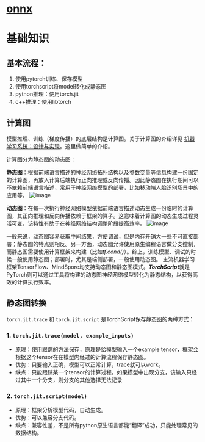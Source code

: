 # [onnx](https://github.com/iLovEing/notebook/issues/37)

# 基础知识
## 基本流程：
1. 使用pytorch训练、保存模型
2. 使用torchscript将model转化成静态图
3. python推理：使用torch.jit
4. c++推理：使用libtorch

## 计算图
模型推理、训练（梯度传播）的底层结构是计算图。关于计算图的介绍详见 [机器学习系统：设计与实现](https://openmlsys.github.io/chapter_computational_graph/index.html)。这里做简单的介绍。

计算图分为静态图的动态图：

**静态图**：根据前端语言描述的神经网络拓扑结构以及参数变量等信息构建一份固定的计算图，再放入计算后端执行正向推理或反向传播。因此静态图在执行期间可以不依赖前端语言描述，常用于神经网络模型的部署，比如移动端人脸识别场景中的应用等。
![image](https://github.com/user-attachments/assets/a1877fcb-16bc-465d-9c73-30c79c73a942)

**动态图**：在每一次执行神经网络模型依据前端语言描述动态生成一份临时的计算图，其正向推理和反向传播依赖于框架的算子。这意味着计算图的动态生成过程灵活可变，该特性有助于在神经网络结构调整阶段提高效率。
![image](https://github.com/user-attachments/assets/e7e37366-5ff5-47aa-b249-48b2fdae78f0)

一般来说，动态图容易获取中间结果，方便调试，但是内存开销大一些不可直接部署；静态图的特点则相反。另一方面，动态图允许使用原生编程语言做分支控制，而静态图需要使用计算框架来构建（比如*tf.cond()*）。综上，训练模型、调试的时候一般使用静态图；部署时，尤其是端侧部署，一般使用动态图。
主流机器学习框架TensorFlow、MindSpore均支持动态图和静态图模式。***TorchScript***就是PyTorch则可以通过工具将构建的动态图神经网络模型转化为静态结构，以获得高效的计算执行效率。

## 静态图转换
`torch.jit.trace` 和 `torch.jit.script` 是TorchScript保存静态图的两种方式：
### 1. `torch.jit.trace(model, example_inputs)`
- 原理：使用跟踪的方法保存，原理是给模型输入一个example tensor，框架会根据这个tensor在在模型内经过的计算流程保存静态图。
- 优势：只要输入正确，模型可以正常计算，trace就可以work。
- 缺点：只能跟踪某一个tensor的计算过程，如果模型中出现分支，该输入只经过其中一个分支，则分支的其他选择无法记录

### 2.  `torch.jit.script(model)`
- 原理：框架分析模型代码，自动生成。
- 优势：可以兼容分支代码。
- 缺点：兼容性差，不是所有python原生语言都能“翻译”成功，只能处理常见的数据结构。